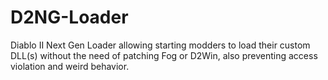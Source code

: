 # D2NG-Loader
Diablo II Next Gen Loader allowing starting modders to load their custom DLL(s) without the need of patching Fog or D2Win, also preventing access violation and weird behavior. 
